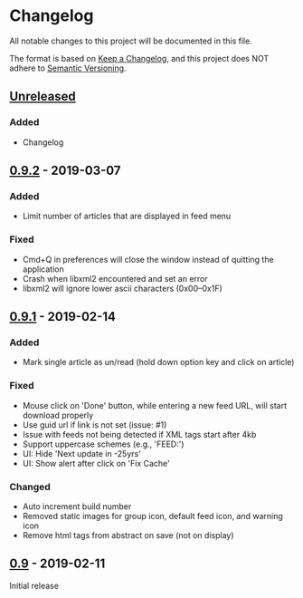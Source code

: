 # Changelog
All notable changes to this project will be documented in this file.

The format is based on [Keep a Changelog](https://keepachangelog.com/en/1.0.0/),
and this project does NOT adhere to [Semantic Versioning](https://semver.org/spec/v2.0.0.html).


## [Unreleased]
### Added
- Changelog


## [0.9.2] - 2019-03-07
### Added
- Limit number of articles that are displayed in feed menu

### Fixed
- Cmd+Q in preferences will close the window instead of quitting the application
- Crash when libxml2 encountered and set an error
- libxml2 will ignore lower ascii characters (0x00–0x1F)


## [0.9.1] - 2019-02-14
### Added
- Mark single article as un/read (hold down option key and click on article)

### Fixed
- Mouse click on 'Done' button, while entering a new feed URL, will start download properly
- Use guid url if link is not set (issue: #1)
- Issue with feeds not being detected if XML tags start after 4kb
- Support uppercase schemes (e.g., 'FEED:')
- UI: Hide 'Next update in -25yrs'
- UI: Show alert after click on 'Fix Cache'

### Changed
- Auto increment build number
- Removed static images for group icon, default feed icon, and warning icon
- Remove html tags from abstract on save (not on display)


## [0.9] - 2019-02-11
Initial release


[Unreleased]: https://github.com/relikd/baRSS/compare/v0.9.2...HEAD
[0.9.2]: https://github.com/relikd/baRSS/compare/v0.9.1...v0.9.2
[0.9.1]: https://github.com/relikd/baRSS/compare/v0.9...v0.9.1
[0.9]: https://github.com/relikd/baRSS/compare/e1f36514a8aa2d5fb9a575b6eb19adc2ce4a04d9...v0.9